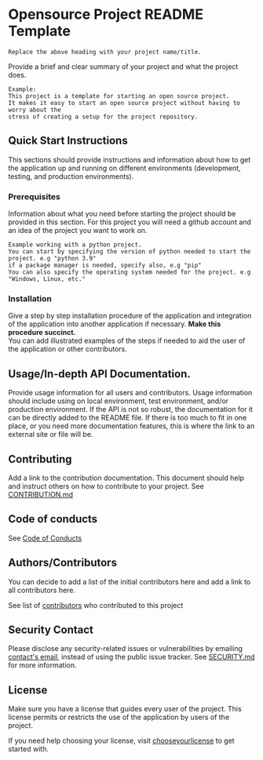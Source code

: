 # Opensource Project README Template 
`Replace the above heading with your project name/title.`

Provide a brief and clear summary of your project and what the project does.
```
Example:
This project is a template for starting an open source project. 
It makes it easy to start an open source project without having to worry about the 
stress of creating a setup for the project repository.
```

## Quick Start Instructions
This sections should provide instructions and information about how to get the application up and running on different environments (development, testing, and production environments).
### Prerequisites
Information about what you need before starting the project should be provided in this section.
For this project you will need a github account and an idea of the project you want to work on.
<br />
```
Example working with a python project.
You can start by specifying the version of python needed to start the project. e.g "python 3.9"
if a package manager is needed, specify also, e.g "pip"
You can also specify the operating system needed for the project. e.g "Windows, Linux, etc."
```

### Installation
Give a step by step installation procedure of the application and integration of the application into another application if necessary. <b>Make this procedure succinct.</b><br/> You can add illustrated examples of the steps if needed to aid the user of the application or other contributors.

## Usage/In-depth API Documentation.
Provide usage information for all users and contributors. Usage information should include using on local environment, test environment, and/or production environment. If the API is not so robust, the documentation for it can be directly added to the README file. If there is too much to fit in one place, or you need more documentation features, this is where the link to an external site or file will be.

## Contributing
Add a link to the contribution documentation. This document should help and instruct others on how to contribute to your project. See [CONTRIBUTION.md](CONTRIBUTION.md)


## Code of conducts
See [Code of Conducts](CODE_OF_CONDUCT.md)

## Authors/Contributors
You can decide to add a list of the initial contributors here and add a link to all contributors here.

See list of [contributors](https://github.com/robotstech/opensource-project/graphs/contributors) who contributed to this project

## Security Contact
Please disclose any security-related issues or vulnerabilities by emailing [contact's email](company@email.com), instead of using the public issue tracker. See [SECURITY.md](SECURITY.md) for more information.

## License
Make sure you have a license that guides every user of the project. This license permits or restricts the use of the application by users of the project.

If you need help choosing your license, visit [chooseyourlicense](https://choosealicense.com/licenses/) to get started with.